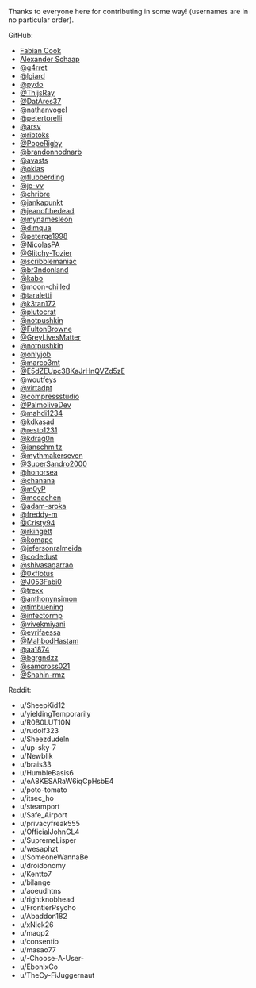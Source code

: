 Thanks to everyone here for contributing in some way! (usernames are in no particular order).

GitHub:

- [Fabian Cook](https://github.com/fabiancook)
- [Alexander Schaap](https://github.com/aschaap)
- [@g4rret](https://github.com/g4rret)
- [@lgiard](https://github.com/lgiard)
- [@pydo](https://github.com/pydo)
- [@ThijsRay](https://github.com/ThijsRay)
- [@DatAres37](https://github.com/DatAres37)
- [@nathanvogel](https://github.com/nathanvogel)
- [@petertorelli](https://github.com/petertorelli)
- [@arsv](https://github.com/arsv)
- [@ribtoks](https://github.com/ribtoks)
- [@PopeRigby](https://github.com/PopeRigby)
- [@brandonnodnarb](https://github.com/brandonnodnarb)
- [@avasts](https://github.com/avasts)
- [@okias](https://github.com/okias)
- [@flubberding](https://github.com/flubberding)
- [@je-vv](https://github.com/je-vv)
- [@chribre](https://github.com/chribre)
- [@jankapunkt](https://github.com/jankapunkt)
- [@jeanofthedead](https://github.com/jeanofthedead)
- [@mynamesleon](https://github.com/mynamesleon)
- [@dimqua](https://github.com/dimqua)
- [@peterge1998](https://github.com/peterge1998)
- [@NicolasPA](https://github.com/NicolasPA)
- [@Glitchy-Tozier](https://github.com/Glitchy-Tozier)
- [@scribblemaniac](https://github.com/scribblemaniac)
- [@br3ndonland](https://github.com/br3ndonland)
- [@kabo](https://github.com/kabo)
- [@moon-chilled](https://github.com/moon-chilled)
- [@taraletti](https://github.com/taraletti)
- [@k3tan172](https://github.com/k3tan172)
- [@plutocrat](https://github.com/plutocrat)
- [@notpushkin](https://github.com/notpushkin)
- [@FultonBrowne](https://github.com/FultonBrowne)
- [@GreyLivesMatter](https://github.com/GreyLivesMatter)
- [@notpushkin](https://github.com/notpushkin)
- [@onlyjob](https://github.com/onlyjob)
- [@marco3mt](https://github.com/marco3mt)
- [@E5dZEUpc3BKaJrHnQVZd5zE](https://github.com/E5dZEUpc3BKaJrHnQVZd5zE)
- [@woutfeys](https://github.com/woutfeys)
- [@virtadpt](https://github.com/virtadpt)
- [@compressstudio](https://github.com/compressstudio)
- [@PalmoliveDev](https://github.com/PalmoliveDev)
- [@mahdi1234](https://github.com/mahdi1234)
- [@kdkasad](https://github.com/kdkasad)
- [@resto1231](https://githgithub.com/resto1231)
- [@kdrag0n](https://github.com/kdrag0n)
- [@ianschmitz](https://github.com/ianschmitz)
- [@mythmakerseven](https://github.com/mythmakerseven)
- [@SuperSandro2000](https://github.com/superSandro2000)
- [@honorsea](https://github.com/honorsea)
- [@chanana](https://github.com/chanana)
- [@m0yP](https://github.com/m0yP)
- [@mceachen](https://github.com/mceachen)
- [@adam-sroka](https://github.com/adam-sroka)
- [@freddy-m](https://github.com/freddy-m)
- [@Cristy94](https://github.com/Cristy94)
- [@rkingett](https://github.com/rkingett)
- [@komape](https://github.com/komape)
- [@jefersonralmeida](https://github.com/jefersonralmeida)
- [@codedust](https://github.com/codedust)
- [@shivasagarrao](https://github.com/shivasagarrao)
- [@0xflotus](https://github.com/0xflotus)
- [@J053Fabi0](https://github.com/J053Fabi0)
- [@trexx](https://github.com/trexx)
- [@anthonynsimon](https://github.com/anthonynsimon)
- [@timbuening](https://github.com/timbuening)
- [@infectormp](https://github.com/infectormp)
- [@vivekmiyani](https://github.com/vivekmiyani)
- [@evrifaessa](https://github.com/evrifaessa)
- [@MahbodHastam](https://github.com/MahbodHastam)
- [@aa1874](https://github.com/aa1874)
- [@bgrgndzz](https://github.com/bgrgndzz)
- [@samcross021](https://github.com/samcross021)
- [@Shahin-rmz](https://github.com/Shahin-rmz)

Reddit:

- u/SheepKid12
- u/yieldingTemporarily
- u/R0B0LUT10N
- u/rudolf323
- u/Sheezdudeln
- u/up-sky-7
- u/Newblik
- u/brais33
- u/HumbleBasis6
- u/eA8KESARaW6iqCpHsbE4
- u/poto-tomato
- u/itsec_ho
- u/steamport
- u/Safe_Airport
- u/privacyfreak555
- u/OfficialJohnGL4
- u/SupremeLisper
- u/wesaphzt
- u/SomeoneWannaBe
- u/droidonomy
- u/Kentto7
- u/bilange
- u/aoeudhtns
- u/rightknobhead
- u/FrontierPsycho
- u/Abaddon182
- u/xNick26
- u/maqp2
- u/consentio
- u/masao77
- u/-Choose-A-User-
- u/EbonixCo
- u/TheCy-FiJuggernaut
